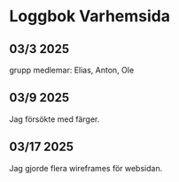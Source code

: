 # Loggbok Varhemsida
  
  
  
## 03/3 2025
  
grupp medlemar: Elias, Anton, Ole  

  
  

## 03/9 2025

Jag försökte med färger.  

  
  
## 03/17 2025

Jag gjorde flera wireframes för websidan.
